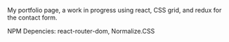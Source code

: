 My portfolio page, a work in progress using react, CSS grid, and redux for the contact form.

NPM Depencies: react-router-dom, Normalize.CSS
